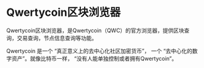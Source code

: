 # 

# Qwertycoin区块浏览器


Qwertycoin区块浏览器，是Qwertycoin（QWC）的官方浏览器，提供区块查询，交易查询，节点信息查询等功能。

Qwertycoin 是一个 “真正意义上的去中心化社区加密货币”， 一个 “去中心化的数字资产”。就像比特币一样， “没有人能单独控制或者拥有Qwertycoin”。

